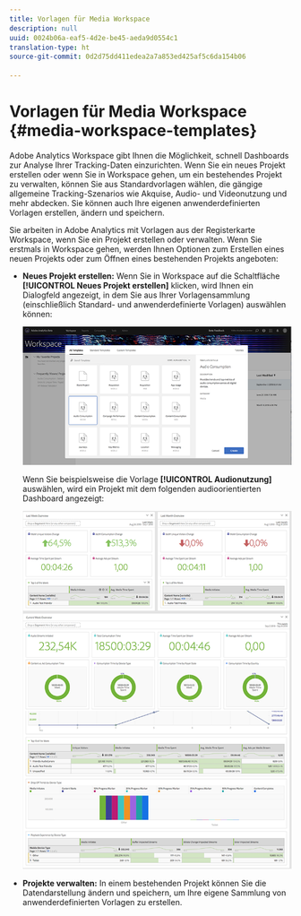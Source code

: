```yaml
---
title: Vorlagen für Media Workspace
description: null
uuid: 0024b06a-eaf5-4d2e-be45-aeda9d0554c1
translation-type: ht
source-git-commit: 0d2d75dd411edea2a7a853ed425af5c6da154b06

---
```



# Vorlagen für Media Workspace {#media-workspace-templates}

Adobe Analytics Workspace gibt Ihnen die Möglichkeit, schnell Dashboards zur Analyse Ihrer Tracking-Daten einzurichten. Wenn Sie ein neues Projekt erstellen oder wenn Sie in Workspace gehen, um ein bestehendes Projekt zu verwalten, können Sie aus Standardvorlagen wählen, die gängige allgemeine Tracking-Szenarios wie Akquise, Audio- und Videonutzung und mehr abdecken. Sie können auch Ihre eigenen anwenderdefinierten Vorlagen erstellen, ändern und speichern.

Sie arbeiten in Adobe Analytics mit Vorlagen aus der Registerkarte Workspace, wenn Sie ein Projekt erstellen oder verwalten. Wenn Sie erstmals in Workspace gehen, werden Ihnen Optionen zum Erstellen eines neuen Projekts oder zum Öffnen eines bestehenden Projekts angeboten:

* **Neues Projekt erstellen:** Wenn Sie in Workspace auf die Schaltfläche **[!UICONTROL Neues Projekt erstellen]** klicken, wird Ihnen ein Dialogfeld angezeigt, in dem Sie aus Ihrer Vorlagensammlung (einschließlich Standard- und anwenderdefinierte Vorlagen) auswählen können:

   ![](assets/all-templates-audio.png)

   Wenn Sie beispielsweise die Vorlage **[!UICONTROL Audionutzung]** auswählen, wird ein Projekt mit dem folgenden audioorientierten Dashboard angezeigt:

   ![](assets/aa-workspace.png)

* **Projekte verwalten:** In einem bestehenden Projekt können Sie die Datendarstellung ändern und speichern, um Ihre eigene Sammlung von anwenderdefinierten Vorlagen zu erstellen.

